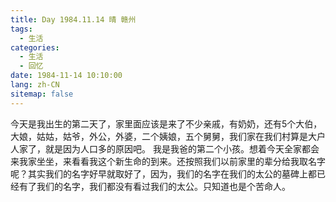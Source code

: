 ```yaml
---
title: Day 1984.11.14 晴 赣州
tags:
  - 生活
categories:
  - 生活
  - 回忆
date: 1984-11-14 10:10:00
lang: zh-CN
sitemap: false
---
```

今天是我出生的第二天了，家里面应该是来了不少亲戚，有奶奶，还有5个大伯，大娘，姑姑，姑爷，外公，外婆，二个姨娘，五个舅舅，我们家在我们村算是大户人家了，就是因为人口多的原因吧。
我是我爸的第二个小孩。想着今天全家都会来我家坐坐，来看看我这个新生命的到来。还按照我们以前家里的辈分给我取名字呢？其实我们的名字好早就取好了，因为，我们的名字在我们的太公的墓碑上都已经有了我们的名字，我们都没有看过我们的太公。只知道也是个苦命人。